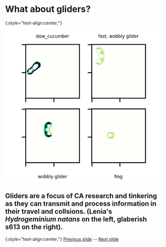 # What about gliders?

{:style="text-align:center;"}
![teaser figure showing Orbium and s613 CA](https://raw.githubusercontent.com/riveSunder/yuca_docs/master/assets/glaberish/geminium_s613_gliders.gif)

## Gliders are a focus of CA research and tinkering as they can transmit and process information in their travel and collsions. (Lenia's _Hydrogeminium natans_ on the left, glaberish s613 on the right). 

{:style="text-align:center;"}
[Previous slide](https://rivesunder.github.io/yuca/g_slide_010) -- [Next slide](https://rivesunder.github.io/yuca/g_slide_012)

